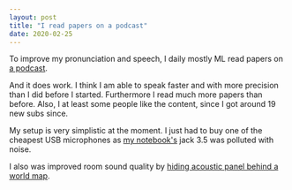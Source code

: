 ```yaml
---
layout: post
title: "I read papers on a podcast"
date: 2020-02-25
---
```


To improve my pronunciation and speech, I daily mostly ML read papers on [a podcast](https://youtu.be/gyBdnNY1WPI).

And it does work. I think I am able to speak faster and with more precision than I did before I started. Furthermore I read much more papers than before. Also, I at least some people like the content, since I got around 19 new subs since.

My setup is very simplistic at the moment. I just had to buy one of the cheapest USB microphones as [my notebook's](/2019/03/03/Thinkpad-P52-vs-HP-Zbook-15-G5-vs-Dell-Precision-7530.html) jack 3.5 was polluted with noise.

I also was improved room sound quality by [hiding acoustic panel behind a world map](/2020/02/23/Stealthy-acoustic-panels.html).


